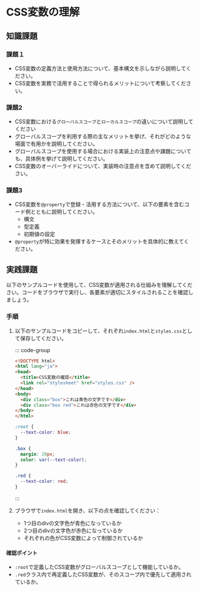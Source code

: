 # CSS変数の理解

## 知識課題

### 課題１

- CSS変数の定義方法と使用方法について、基本構文を示しながら説明してください。
- CSS変数を実務で活用することで得られるメリットについて考察してください。

### 課題2

- CSS変数における`グローバルスコープ`と`ローカルスコープ`の違いについて説明してください
- グローバルスコープを利用する際の主なメリットを挙げ、それがどのような場面で有用かを説明してください。
- グローバルスコープを使用する場合における実装上の注意点や課題についても、具体例を挙げて説明してください。
- CSS変数のオーバーライドについて、実装時の注意点を含めて説明してください。

### 課題3

- CSS変数を`@property`で登録・活用する方法について、以下の要素を含むコード例とともに説明してください。
  - 構文
  - 型定義
  - 初期値の設定
- `@property`が特に効果を発揮するケースとそのメリットを具体的に教えてください。

## 実践課題

以下のサンプルコードを使用して、CSS変数が適用される仕組みを理解してください。コードをブラウザで実行し、各要素が適切にスタイルされることを確認しましょう。

### 手順

1. 以下のサンプルコードをコピーして、それぞれ`index.html`と`styles.css`として保存してください。

    ::: code-group

    ``` html  [index.html]
    <!DOCTYPE html>
    <html lang="ja">
    <head>
      <title>CSS変数の確認</title>
      <link rel="stylesheet" href="styles.css" />
    </head>
    <body>
      <div class="box">これは青色の文字です</div>
      <div class="box red">これは赤色の文字です</div>
    </body>
    </html>
    ```

    ``` css [styles.css]
    :root {
      --text-color: blue;
    }

    .box {
      margin: 20px;
      color: var(--text-color);
    }

    .red {
      --text-color: red;
    }
    ```

    :::

2. ブラウザで`index.html`を開き、以下の点を確認してください：
    - 1つ目のdivの文字色が青色になっているか
    - 2つ目のdivの文字色が赤色になっているか
    - それぞれの色がCSS変数によって制御されているか

#### 確認ポイント

- `:root`で定義したCSS変数がグローバルスコープとして機能しているか。
- `.red`クラス内で再定義したCSS変数が、そのスコープ内で優先して適用されているか。
